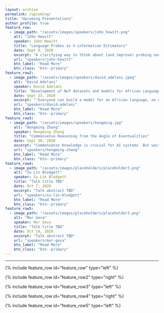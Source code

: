 ```yaml
---
layout: archive
permalink: /upcoming/
title: "Upcoming Presentations"
author_profile: true
feature_row:
  - image_path: "/assets/images/speakers/john_hewitt.png"
    alt: "John Hewitt"
    speaker: John Hewitt
    title: "Language Probes as V-information Estimators"
    date: Sept 9, 2020
    excerpt: "A clarifying way to think about (and improve) probing neural networks for linguistic properties"
    url: "speakers/john-hewitt"
    btn_label: "Read More"
    btn_class: "btn--primary"
feature_row2:
  - image_path: "/assets/images/speakers/david_adelani.jpeg"
    alt: "David Adelani"
    speaker: David Adelani
    title: "Development of NLP datasets and models for African Languages"
    date: Sept 23, 2020
    excerpt: "'Everyone can build a model for an African language, no one can evaluate it like Masakhane can!' -- Jade Abbott"
    url: "speakers/david-adelani"
    btn_label: "Read More"
    btn_class: "btn--primary"
feature_row3:
  - image_path: "/assets/images/speakers/hongming.jpg"
    alt: "Hongming Zhang"
    speaker: Hongming Zhang
    title: "Commonsense Reasoning from the Angle of Eventualities"
    date: Sept 30, 2020
    excerpt: "Commonsense Knowledge is crucial for AI systems. But wait, what is commonsense exactly?"
    url: "speakers/hongming-zhang"
    btn_label: "Read More"
    btn_class: "btn--primary"
feature_row4:
  - image_path: "/assets/images/placeholders/placeholder3.png"
    alt: "Su Lin Blodgett"
    speaker: Su Lin Blodgett
    title: "Talk title TBD"
    date: Oct 7, 2020
    excerpt: "Talk abstract TBD"
    url: "speakers/su-lin-blodgett"
    btn_label: "Read More"
    btn_class: "btn--primary"
feature_row5:
  - image_path: "/assets/images/placeholders/placeholder3.png"
    alt: "Mor Geva"
    speaker: Mor Geva
    title: "Talk title TBD"
    date: Oct 14, 2020
    excerpt: "Talk abstract TBD"
    url: "speakers/mor-geva"
    btn_label: "Read More"
    btn_class: "btn--primary"
---
```


<hr>

{% include feature_row id="feature_row" type="left" %}

{% include feature_row id="feature_row2" type="right" %}

{% include feature_row id="feature_row3" type="left" %}

{% include feature_row id="feature_row4" type="right" %}

{% include feature_row id="feature_row5" type="left" %}

